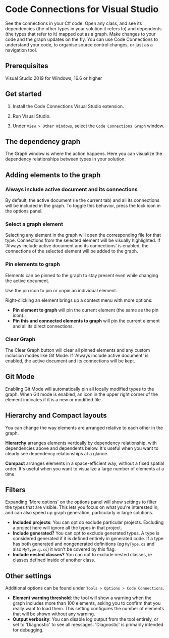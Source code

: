 # Code Connections for Visual Studio

See the connections in your C# code. Open any class, and see its dependencies (the other types in your solution it refers to) and dependents (the types that refer to it) mapped out as a graph. Make changes to your code and the graph updates on the fly. You can use Code Connections to understand your code, to organise source control changes, or just as a navigation tool.

## Prerequisites

Visual Studio 2019 for Windows, 16.6 or higher

## Get started

1. Install the Code Connections Visual Studio extension.

2. Run Visual Studio.

3. Under `View > Other Windows`, select the `Code Connections Graph` window.

## The dependency graph

The Graph window is where the action happens. Here you can visualize the dependency relationships between types in your solution.

## Adding elements to the graph

### Always include active document and its connections

By default, the active document (ie the current tab) and all its connections will be included in the graph. To toggle this behavior, press the lock icon in the options panel.

### Select a graph element

Selecting any element in the graph will open the corresponding file for that type. Connections from the selected element will be visually highlighted. If 'Always include active document and its connections' is enabled, the connections of the selected element will be added to the graph.

### Pin elements to graph

Elements can be pinned to the graph to stay present even while changing the active document.

Use the pin icon to pin or unpin an individual element.

Right-clicking an element brings up a context menu with more options:

 * **Pin element to graph** will pin the current element (the same as the pin icon).
 * **Pin this and connected elements to graph** will pin the current element and all its direct connections.

### Clear Graph

The Clear Graph button will clear all pinned elements and any custom inclusion modes like Git Mode. If 'Always include active document' is enabled, the active document and its connections will be kept.

## Git Mode

Enabling Git Mode will automatically pin all locally modified types to the graph. When Git mode is enabled, an icon in the upper right corner of the element indicates if it is a new or modified file.

## Hierarchy and Compact layouts

You can change the way elements are arranged relative to each other in the graph.

**Hierarchy** arranges elements vertically by dependency relationship, with dependencies above and dependents below. It's useful when you want to clearly see dependency relationships at a glance.

**Compact** arranges elements in a space-efficient way, without a fixed spatial order. It's useful when you want to visualize a large number of elements at a time.

## Filters

Expanding 'More options' on the options panel will show settings to filter the types that are visible. This lets you focus on what you're interested in, and can also speed up graph generation, particularly in large solutions.

 * **Included projects**: You can opt do exclude particular projects. Excluding a project here will ignore all the types in that project.
 * **Include generated?** You can opt to exclude generated types. A type is considered generated if it is defined entirely in generated code. If a type has both generated and nongenerated definitions (eg `MyType.cs` and also `MyType.g.cs`) it won't be covered by this flag.
 * **Include nested classes?** You can opt to exclude nested classes, ie classes defined inside of another class.

## Other settings

Additional options can be found under `Tools > Options > Code Connections`.

 * **Element warning threshold**: the tool will show a warning when the graph includes more than 100 elements, asking you to confirm that you really want to load them. This setting configures the number of elements that will be shown without any warning.
 * **Output verbosity**: You can disable log output from the tool entirely, or set to 'Diagnostic' to see all messages. 'Diagnostic' is primarily intended for debugging.